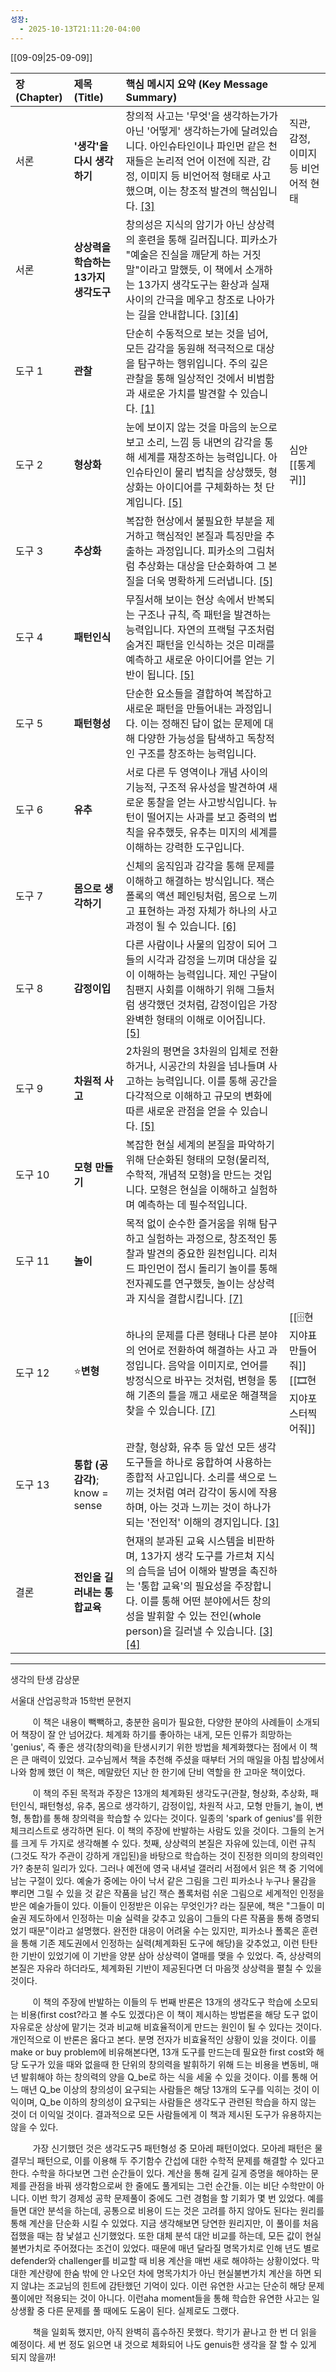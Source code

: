 ```yaml
---
성장:
  - 2025-10-13T21:11:20-04:00
---
```


[[09-09|25-09-09]]

| 장 (Chapter) | 제목 (Title)                 | 핵심 메시지 요약 (Key Message Summary)                                                                                                                                                                                                                                                                                       |                                     |
| :---------- | :------------------------- | :-------------------------------------------------------------------------------------------------------------------------------------------------------------------------------------------------------------------------------------------------------------------------------------------------------------------- | ----------------------------------- |
| 서론          | **'생각'을 다시 생각하기**          | 창의적 사고는 '무엇'을 생각하는가가 아닌 '어떻게' 생각하는가에 달려있습니다. 아인슈타인이나 파인먼 같은 천재들은 논리적 언어 이전에 직관, 감정, 이미지 등 비언어적 형태로 사고했으며, 이는 창조적 발견의 핵심입니다. [[3]](http://vnthomas1.blogspot.com/2009/06/sparks-of-genius-13-thinking-tools-of.html)                                                                                                   | 직관, 감정, 이미지 등 비언어적 현태               |
| 서론          | **상상력을 학습하는 13가지 생각도구**    | 창의성은 지식의 암기가 아닌 상상력의 훈련을 통해 길러집니다. 피카소가 "예술은 진실을 깨닫게 하는 거짓말"이라고 말했듯, 이 책에서 소개하는 13가지 생각도구는 환상과 실재 사이의 간극을 메우고 창조로 나아가는 길을 안내합니다. [[3]](http://vnthomas1.blogspot.com/2009/06/sparks-of-genius-13-thinking-tools-of.html)[[4]](https://irp.cdn-website.com/1f4f59ae/files/uploaded/mevobizotisalekiw.pdf)              |                                     |
| 도구 1        | **관찰**                     | 단순히 수동적으로 보는 것을 넘어, 모든 감각을 동원해 적극적으로 대상을 탐구하는 행위입니다. 주의 깊은 관찰을 통해 일상적인 것에서 비범함과 새로운 가치를 발견할 수 있습니다. [[1]](https://sobrief.com/books/sparks-of-genius-the-13-thinking-tools-of-the-worlds-most-creative-people)                                                                                                        |                                     |
| 도구 2        | **형상화**                    | 눈에 보이지 않는 것을 마음의 눈으로 보고 소리, 느낌 등 내면의 감각을 통해 세계를 재창조하는 능력입니다. 아인슈타인이 물리 법칙을 상상했듯, 형상화는 아이디어를 구체화하는 첫 단계입니다. [[5]](https://dreamsailor.tistory.com/6)                                                                                                                                                                   | 심안 [[통계귀]]                          |
| 도구 3        | **추상화**                    | 복잡한 현상에서 불필요한 부분을 제거하고 핵심적인 본질과 특징만을 추출하는 과정입니다. 피카소의 그림처럼 추상화는 대상을 단순화하여 그 본질을 더욱 명확하게 드러냅니다. [[5]](https://dreamsailor.tistory.com/6)                                                                                                                                                                               |                                     |
| 도구 4        | **패턴인식**                   | 무질서해 보이는 현상 속에서 반복되는 구조나 규칙, 즉 패턴을 발견하는 능력입니다. 자연의 프랙털 구조처럼 숨겨진 패턴을 인식하는 것은 미래를 예측하고 새로운 아이디어를 얻는 기반이 됩니다. [[5]](https://dreamsailor.tistory.com/6)                                                                                                                                                                   |                                     |
| 도구 5        | **패턴형성**                   | 단순한 요소들을 결합하여 복잡하고 새로운 패턴을 만들어내는 과정입니다. 이는 정해진 답이 없는 문제에 대해 다양한 가능성을 탐색하고 독창적인 구조를 창조하는 능력입니다.                                                                                                                                                                                                                        |                                     |
| 도구 6        | **유추**                     | 서로 다른 두 영역이나 개념 사이의 기능적, 구조적 유사성을 발견하여 새로운 통찰을 얻는 사고방식입니다. 뉴턴이 떨어지는 사과를 보고 중력의 법칙을 유추했듯, 유추는 미지의 세계를 이해하는 강력한 도구입니다.                                                                                                                                                                                                  |                                     |
| 도구 7        | **몸으로 생각하기**               | 신체의 움직임과 감각을 통해 문제를 이해하고 해결하는 방식입니다. 잭슨 폴록의 액션 페인팅처럼, 몸으로 느끼고 표현하는 과정 자체가 하나의 사고 과정이 될 수 있습니다. [[6]](https://www.bookey.app/book/sparks-of-genius)                                                                                                                                                                    |                                     |
| 도구 8        | **감정이입**                   | 다른 사람이나 사물의 입장이 되어 그들의 시각과 감정을 느끼며 대상을 깊이 이해하는 능력입니다. 제인 구달이 침팬지 사회를 이해하기 위해 그들처럼 생각했던 것처럼, 감정이입은 가장 완벽한 형태의 이해로 이어집니다. [[5]](https://dreamsailor.tistory.com/6)                                                                                                                                                      |                                     |
| 도구 9        | **차원적 사고**                 | 2차원의 평면을 3차원의 입체로 전환하거나, 시공간의 차원을 넘나들며 사고하는 능력입니다. 이를 통해 공간을 다각적으로 이해하고 규모의 변화에 따른 새로운 관점을 얻을 수 있습니다. [[5]](https://dreamsailor.tistory.com/6)                                                                                                                                                                        |                                     |
| 도구 10       | **모형 만들기**                 | 복잡한 현실 세계의 본질을 파악하기 위해 단순화된 형태의 모형(물리적, 수학적, 개념적 모형)을 만드는 것입니다. 모형은 현실을 이해하고 실험하며 예측하는 데 필수적입니다.                                                                                                                                                                                                                      |                                     |
| 도구 11       | **놀이**                     | 목적 없이 순수한 즐거움을 위해 탐구하고 실험하는 과정으로, 창조적인 통찰과 발견의 중요한 원천입니다. 리처드 파인먼이 접시 돌리기 놀이를 통해 전자궤도를 연구했듯, 놀이는 상상력과 지식을 결합시킵니다. [[7]](https://www.americanscientist.org/article/thinking-tools)                                                                                                                                     |                                     |
| 도구 12       | ⭐️**변형**                   | 하나의 문제를 다른 형태나 다른 분야의 언어로 전환하여 해결하는 사고 과정입니다. 음악을 이미지로, 언어를 방정식으로 바꾸는 것처럼, 변형을 통해 기존의 틀을 깨고 새로운 해결책을 찾을 수 있습니다. [[7]](https://www.americanscientist.org/article/thinking-tools)                                                                                                                                       | [[🗄️현지야표만들어줘]]<br>[[🎞️현지야포스터찍어줘]] |
| 도구 13       | **통합 (공감각)**; know = sense | 관찰, 형상화, 유추 등 앞선 모든 생각 도구들을 하나로 융합하여 사용하는 종합적 사고입니다. 소리를 색으로 느끼는 것처럼 여러 감각이 동시에 작용하며, 아는 것과 느끼는 것이 하나가 되는 '전인적' 이해의 경지입니다. [[3]](http://vnthomas1.blogspot.com/2009/06/sparks-of-genius-13-thinking-tools-of.html)                                                                                                    |                                     |
| 결론          | **전인을 길러내는 통합교육**          | 현재의 분과된 교육 시스템을 비판하며, 13가지 생각 도구를 가르쳐 지식의 습득을 넘어 이해와 발명을 촉진하는 '통합 교육'의 필요성을 주장합니다. 이를 통해 어떤 분야에서든 창의성을 발휘할 수 있는 전인(whole person)을 길러낼 수 있습니다. [[3]](http://vnthomas1.blogspot.com/2009/06/sparks-of-genius-13-thinking-tools-of.html)[[4]](https://irp.cdn-website.com/1f4f59ae/files/uploaded/mevobizotisalekiw.pdf) |                                     |

---

생각의 탄생 감상문

서울대 산업공학과 15학번 문현지

         이 책은 내용이 빽빽하고, 충분한 음미가 필요한, 다양한 분야의 사례들이 소개되어 책장이 잘 안 넘어갔다. 체계화 하기를 좋아하는 내게, 모든 인류가 희망하는 'genius', 즉 좋은 생각(창의력)을 탄생시키기 위한 방법을 체계화했다는 점에서 이 책은 큰 매력이 있었다. 교수님께서 책을 추천해 주셨을 때부터 거의 매일을 아침 밥상에서 나와 함께 했던 이 책은, 메말랐던 지난 한 한기에 단비 역할을 한 고마운 책이었다.

         이 책의 주된 목적과 주장은 13개의 체계화된 생각도구(관찰, 형상화, 추상화, 패턴인식, 패턴형성, 유추, 몸으로 생각하기, 감정이입, 차원적 사고, 모형 만들기, 놀이, 변형, 통합)를 통해 창의력을 학습할 수 있다는 것이다. 일종의 'spark of genius'를 위한 체크리스트로 생각하면 된다. 이 책의 주장에 반발하는 사람도 있을 것이다. 그들의 논거를 크게 두 가지로 생각해볼 수 있다. 첫째, 상상력의 본질은 자유에 있는데, 이런 규칙 (그것도 작가 주관이 강하게 개입된)을 바탕으로 학습하는 것이 진정한 의미의 창의력인가? 충분히 일리가 있다. 그러나 예전에 영국 내셔널 갤러리 서점에서 읽은 책 중 기억에 남는 구절이 있다. 예술가 중에는 아이 낙서 같은 그림을 그린 피카소나 누구나 물감을 뿌리면 그릴 수 있을 것 같은 작품을 남긴 잭슨 폴록처럼 쉬운 그림으로 세계적인 인정을 받은 예술가들이 있다. 이들이 인정받은 이유는 무엇인가? 라는 질문에, 책은 "그들이 미술권 제도하에서 인정하는 미술 실력을 갖추고 있음이 그들의 다른 작품을 통해 증명되었기 때문"이라고 설명했다. 완전한 대응이 어려울 수는 있지만, 피카소나 폴록은 훈련을 통해 기존 제도권에서 인정하는 실력(체계화된 도구에 해당)을 갖추었고, 이런 탄탄한 기반이 있었기에 이 기반을 양분 삼아 상상력이 열매를 맺을 수 있었다. 즉, 상상력의 본질은 자유라 하더라도, 체계화된 기반이 제공된다면 더 마음껏 상상력을 펼칠 수 있을 것이다.

         이 책의 주장에 반발하는 이들의 두 번째 반론은 13개의 생각도구 학습에 소모되는 비용(first cost?라고 볼 수도 있겠다)은 이 책이 제시하는 방법론을 해당 도구 없이 자유로운 상상에 맡기는 것과 비교해 비효율적이게 만드는 원인이 될 수 있다는 것이다. 개인적으로 이 반론은 옳다고 본다. 분명 전자가 비효율적인 상황이 있을 것이다. 이를 make or buy problem에 비유해본다면, 13개 도구를 만드는데 필요한 first cost와 해당 도구가 있을 때와 없을때 한 단위의 창의력을 발휘하기 위해 드는 비용을 변동비, 매년 발휘해야 하는 창의력의 양을 Q_be로 하는 식을 세울 수 있을 것이다. 이를 통해 어느 매년 Q_be 이상의 창의성이 요구되는 사람들은 해당 13개의 도구를 익히는 것이 이익이며, Q_be 이하의 창의성이 요구되는 사람들은 생각도구 관련된 학습을 하지 않는 것이 더 이익일 것이다. 결과적으로 모든 사람들에게 이 책과 제시된 도구가 유용하지는 않을 수 있다.

         가장 신기했던 것은 생각도구5 패턴형성 중 모아레 패턴이었다. 모아레 패턴은 물결무늬 패턴으로, 이를 이용해 두 주기함수 간섭에 대한 수학적 문제를 해결할 수 있다고 한다. 수학을 하다보면 그런 순간들이 있다. 계산을 통해 길게 길게 증명을 해야하는 문제를 관점을 바꿔 생각함으로써 한 줄에도 풀게되는 그런 순간들. 이는 비단 수학만이 아니다. 이번 학기 경제성 공학 문제풀이 중에도 그런 경험을 할 기회가 몇 번 있었다. 예를 들면 대안 분석을 하는데, 공통으로 비용이 드는 것은 고려를 하지 않아도 된다는 원리를 통해 계산을 단순화 시킬 수 있었다. 지금 생각해보면 당연한 원리지만, 이 풀이를 처음 접했을 때는 참 낯설고 신기했었다. 또한 대체 분석 대안 비교를 하는데, 모든 값이 현실불변가치로 주어졌다는 조건이 있었다. 때문에 매년 달라질 명목가치로 인해 년도 별로 defender와 challenger를 비교할 때 비용 계산을 매번 새로 해야하는 상황이었다. 막대한 계산량에 한숨 밖에 안 나오던 차에 명목가치가 아닌 현실불변가치 계산을 하면 되지 않냐는 조교님의 힌트에 감탄했던 기억이 있다. 이런 유연한 사고는 단순히 해당 문제풀이에만 적용되는 것이 아니다. 이런aha moment들을 통해 학습한 유연한 사고는 일상생활 중 다른 문제를 풀 때에도 도움이 된다. 실제로도 그랬다.

         책을 일회독 했지만, 아직 완벽히 흡수하진 못했다. 학기가 끝나고 한 번 더 읽을 예정이다. 세 번 정도 읽으면 내 것으로 체화되어 나도 genuis한 생각을 잘 할 수 있게 되지 않을까!